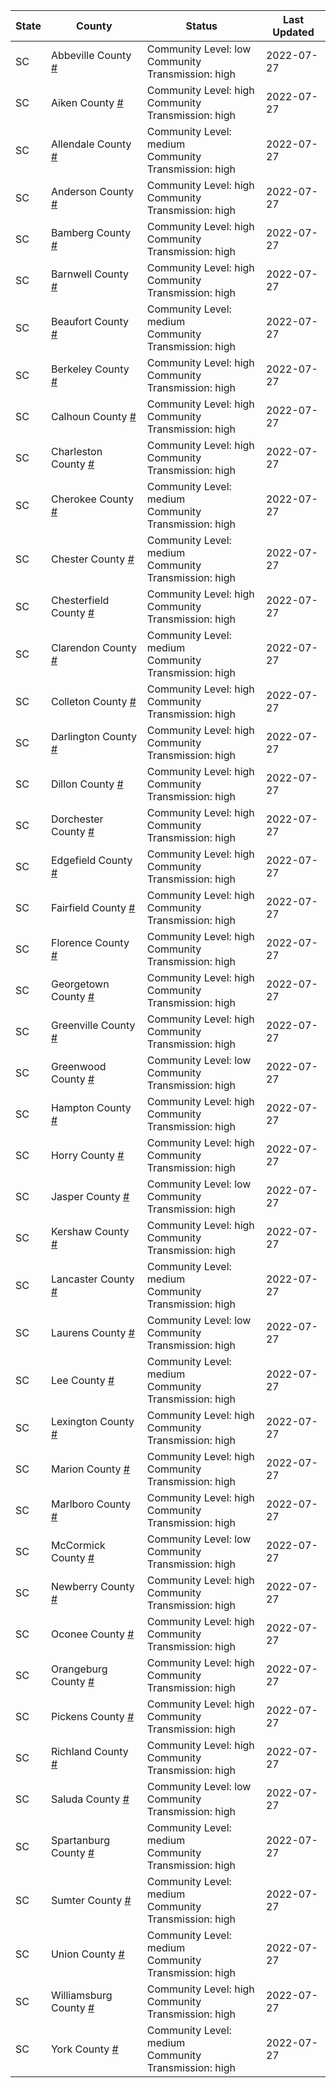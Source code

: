 State | County | Status | Last Updated
--- | --- | --- | --- 
SC | Abbeville County <a href="#abbeville_county">#</a> | <a name="abbeville_county"></a>Community Level: low<br/>Community Transmission: high | 2022-07-27
SC | Aiken County <a href="#aiken_county">#</a> | <a name="aiken_county"></a>Community Level: high<br/>Community Transmission: high | 2022-07-27
SC | Allendale County <a href="#allendale_county">#</a> | <a name="allendale_county"></a>Community Level: medium<br/>Community Transmission: high | 2022-07-27
SC | Anderson County <a href="#anderson_county">#</a> | <a name="anderson_county"></a>Community Level: high<br/>Community Transmission: high | 2022-07-27
SC | Bamberg County <a href="#bamberg_county">#</a> | <a name="bamberg_county"></a>Community Level: high<br/>Community Transmission: high | 2022-07-27
SC | Barnwell County <a href="#barnwell_county">#</a> | <a name="barnwell_county"></a>Community Level: high<br/>Community Transmission: high | 2022-07-27
SC | Beaufort County <a href="#beaufort_county">#</a> | <a name="beaufort_county"></a>Community Level: medium<br/>Community Transmission: high | 2022-07-27
SC | Berkeley County <a href="#berkeley_county">#</a> | <a name="berkeley_county"></a>Community Level: high<br/>Community Transmission: high | 2022-07-27
SC | Calhoun County <a href="#calhoun_county">#</a> | <a name="calhoun_county"></a>Community Level: high<br/>Community Transmission: high | 2022-07-27
SC | Charleston County <a href="#charleston_county">#</a> | <a name="charleston_county"></a>Community Level: high<br/>Community Transmission: high | 2022-07-27
SC | Cherokee County <a href="#cherokee_county">#</a> | <a name="cherokee_county"></a>Community Level: medium<br/>Community Transmission: high | 2022-07-27
SC | Chester County <a href="#chester_county">#</a> | <a name="chester_county"></a>Community Level: medium<br/>Community Transmission: high | 2022-07-27
SC | Chesterfield County <a href="#chesterfield_county">#</a> | <a name="chesterfield_county"></a>Community Level: high<br/>Community Transmission: high | 2022-07-27
SC | Clarendon County <a href="#clarendon_county">#</a> | <a name="clarendon_county"></a>Community Level: medium<br/>Community Transmission: high | 2022-07-27
SC | Colleton County <a href="#colleton_county">#</a> | <a name="colleton_county"></a>Community Level: high<br/>Community Transmission: high | 2022-07-27
SC | Darlington County <a href="#darlington_county">#</a> | <a name="darlington_county"></a>Community Level: high<br/>Community Transmission: high | 2022-07-27
SC | Dillon County <a href="#dillon_county">#</a> | <a name="dillon_county"></a>Community Level: high<br/>Community Transmission: high | 2022-07-27
SC | Dorchester County <a href="#dorchester_county">#</a> | <a name="dorchester_county"></a>Community Level: high<br/>Community Transmission: high | 2022-07-27
SC | Edgefield County <a href="#edgefield_county">#</a> | <a name="edgefield_county"></a>Community Level: high<br/>Community Transmission: high | 2022-07-27
SC | Fairfield County <a href="#fairfield_county">#</a> | <a name="fairfield_county"></a>Community Level: high<br/>Community Transmission: high | 2022-07-27
SC | Florence County <a href="#florence_county">#</a> | <a name="florence_county"></a>Community Level: high<br/>Community Transmission: high | 2022-07-27
SC | Georgetown County <a href="#georgetown_county">#</a> | <a name="georgetown_county"></a>Community Level: high<br/>Community Transmission: high | 2022-07-27
SC | Greenville County <a href="#greenville_county">#</a> | <a name="greenville_county"></a>Community Level: high<br/>Community Transmission: high | 2022-07-27
SC | Greenwood County <a href="#greenwood_county">#</a> | <a name="greenwood_county"></a>Community Level: low<br/>Community Transmission: high | 2022-07-27
SC | Hampton County <a href="#hampton_county">#</a> | <a name="hampton_county"></a>Community Level: high<br/>Community Transmission: high | 2022-07-27
SC | Horry County <a href="#horry_county">#</a> | <a name="horry_county"></a>Community Level: high<br/>Community Transmission: high | 2022-07-27
SC | Jasper County <a href="#jasper_county">#</a> | <a name="jasper_county"></a>Community Level: low<br/>Community Transmission: high | 2022-07-27
SC | Kershaw County <a href="#kershaw_county">#</a> | <a name="kershaw_county"></a>Community Level: high<br/>Community Transmission: high | 2022-07-27
SC | Lancaster County <a href="#lancaster_county">#</a> | <a name="lancaster_county"></a>Community Level: medium<br/>Community Transmission: high | 2022-07-27
SC | Laurens County <a href="#laurens_county">#</a> | <a name="laurens_county"></a>Community Level: low<br/>Community Transmission: high | 2022-07-27
SC | Lee County <a href="#lee_county">#</a> | <a name="lee_county"></a>Community Level: medium<br/>Community Transmission: high | 2022-07-27
SC | Lexington County <a href="#lexington_county">#</a> | <a name="lexington_county"></a>Community Level: high<br/>Community Transmission: high | 2022-07-27
SC | Marion County <a href="#marion_county">#</a> | <a name="marion_county"></a>Community Level: high<br/>Community Transmission: high | 2022-07-27
SC | Marlboro County <a href="#marlboro_county">#</a> | <a name="marlboro_county"></a>Community Level: high<br/>Community Transmission: high | 2022-07-27
SC | McCormick County <a href="#mccormick_county">#</a> | <a name="mccormick_county"></a>Community Level: low<br/>Community Transmission: high | 2022-07-27
SC | Newberry County <a href="#newberry_county">#</a> | <a name="newberry_county"></a>Community Level: high<br/>Community Transmission: high | 2022-07-27
SC | Oconee County <a href="#oconee_county">#</a> | <a name="oconee_county"></a>Community Level: high<br/>Community Transmission: high | 2022-07-27
SC | Orangeburg County <a href="#orangeburg_county">#</a> | <a name="orangeburg_county"></a>Community Level: high<br/>Community Transmission: high | 2022-07-27
SC | Pickens County <a href="#pickens_county">#</a> | <a name="pickens_county"></a>Community Level: high<br/>Community Transmission: high | 2022-07-27
SC | Richland County <a href="#richland_county">#</a> | <a name="richland_county"></a>Community Level: high<br/>Community Transmission: high | 2022-07-27
SC | Saluda County <a href="#saluda_county">#</a> | <a name="saluda_county"></a>Community Level: low<br/>Community Transmission: high | 2022-07-27
SC | Spartanburg County <a href="#spartanburg_county">#</a> | <a name="spartanburg_county"></a>Community Level: medium<br/>Community Transmission: high | 2022-07-27
SC | Sumter County <a href="#sumter_county">#</a> | <a name="sumter_county"></a>Community Level: medium<br/>Community Transmission: high | 2022-07-27
SC | Union County <a href="#union_county">#</a> | <a name="union_county"></a>Community Level: medium<br/>Community Transmission: high | 2022-07-27
SC | Williamsburg County <a href="#williamsburg_county">#</a> | <a name="williamsburg_county"></a>Community Level: high<br/>Community Transmission: high | 2022-07-27
SC | York County <a href="#york_county">#</a> | <a name="york_county"></a>Community Level: medium<br/>Community Transmission: high | 2022-07-27
